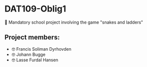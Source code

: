 # DAT109-Oblig1

:closed_book: Mandatory school project involving the game "snakes and ladders"

## Project members:
- :nerd_face: Francis Soliman Dyrhovden
- :nerd_face: Johann Bugge
- :nerd_face: Lasse Furdal Hansen
